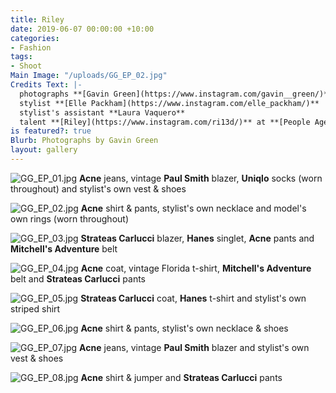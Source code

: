 ```yaml
---
title: Riley
date: 2019-06-07 00:00:00 +10:00
categories:
- Fashion
tags:
- Shoot
Main Image: "/uploads/GG_EP_02.jpg"
Credits Text: |-
  photographs **[Gavin Green](https://www.instagram.com/gavin__green/)**
  stylist **[Elle Packham](https://www.instagram.com/elle_packham/)**
  stylist's assistant **Laura Vaquero**
  talent **[Riley](https://www.instagram.com/ri13d/)** at **[People Agency](https://www.instagram.com/people.agency/)**
is featured?: true
Blurb: Photographs by Gavin Green
layout: gallery
---
```


![GG_EP_01.jpg](/uploads/GG_EP_01.jpg)
**Acne** jeans, vintage **Paul Smith** blazer, **Uniqlo** socks (worn throughout) and stylist's own vest & shoes

![GG_EP_02.jpg](/uploads/GG_EP_02.jpg)
**Acne** shirt & pants, stylist's own necklace and model's own rings (worn throughout)

![GG_EP_03.jpg](/uploads/GG_EP_03.jpg)
**Strateas Carlucci** blazer, **Hanes** singlet, **Acne** pants and **Mitchell's Adventure** belt

![GG_EP_04.jpg](/uploads/GG_EP_04.jpg)
**Acne** coat, vintage Florida t-shirt, **Mitchell's Adventure** belt and **Strateas Carlucci** pants

![GG_EP_05.jpg](/uploads/GG_EP_05.jpg)
**Strateas Carlucci** coat, **Hanes** t-shirt and stylist's own striped shirt

![GG_EP_06.jpg](/uploads/GG_EP_06.jpg)
**Acne** shirt & pants, stylist's own necklace & shoes

![GG_EP_07.jpg](/uploads/GG_EP_07.jpg)
**Acne** jeans, vintage **Paul Smith** blazer and stylist's own vest & shoes

![GG_EP_08.jpg](/uploads/GG_EP_08.jpg)
**Acne** shirt & jumper and **Strateas Carlucci** pants